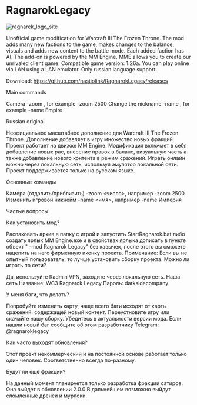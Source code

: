 # RagnarokLegacy
![ragnarek_logo_site](https://github.com/user-attachments/assets/bec65806-f014-4221-ae91-f6540f31c7a1)

Unofficial game modification for Warcraft III The Frozen Throne. 
The mod adds many new factions to the game, makes changes to the balance, visuals and adds new content to the battle mode. 
Each added faction has AI. The add-on is powered by the MM Engine. MME allows you to create our unrivaled client game. Compatible game version: 1.26a.
You can play online via LAN using a LAN emulator. Only russian language support.

Download: https://github.com/nastiolink/RagnarokLegacy/releases


Main commands

Camera
-zoom <number>, for example -zoom 2500
Change the nickname
-name <name>, for example -name Empire


Russian original

Неофициальное масштабное дополнение для Warcraft III The Frozen Throne. 
Дополнение добавляет в игру множество новых фракций. Проект работает на движке MM Еngine. 
Модификация включает в себя добавление новых рас, внесение правок в баланс, визуальную часть а также добавление нового контента в режим сражений.
Играть онлайн можно через локальную сеть, используя эмулятор локальной сети. Проект поддерживается только на русском языке.

Основные команды

Камера (отдалить/приблизить)
-zoom <число>, например -zoom 2500
Изменить игровой никнейм
-name <имя>, например -name Империя

Частые вопросы

Как установить мод?

Распаковать архив в папку с игрой и запустить StartRagnarok.bat либо создать ярлык MM Engine.exe и в свойствах ярлыка дописать в пункте объект " -mod Ragnarok Legacy" без кавычек, после этого вы сможете нацепить на него фирменную иконку проекта.
Примечание: Если вы не опытный пользователь, то лучше установить сборку проекта.
Можно ли играть по сети?

Да, используйте Radmin VPN, заходите через локальную сеть.
Наша сеть
Название: WC3 Ragnarok Legacy
Пароль: darksidecompany

У меня баги, что делать?

Попробуйте изменить карту, чаще всего баги исходят от карты сражений, содержащей новый контент.
Переустновите игру или скачайте нашу сборку.
Убедитесь в актуальности версии мода.
Если нашли новый баг сообщите об этом разработчику
Telegram: @ragnaroklegacy

Как часто выходят обновления?

Этот проект некоммерческий и на постоянной основе работает только один человек. Соответственно всегда по-разному.

Будут ли ещё фракции?

На данный момент планируется только разработка фракции сатиров. Она выйдет в обновлении 2.0.0
В дальнейшем возможно выйдут сломленные дренеи и мурлоки.
